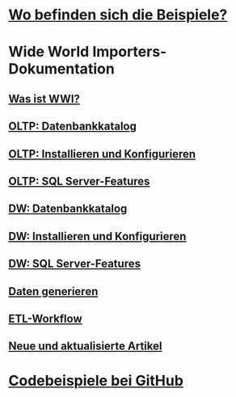 # [Wo befinden sich die Beispiele?](sql-samples-where-are.md)
# Wide World Importers-Dokumentation
## [Was ist WWI?](wide-world-importers-what-is.md)
## [OLTP: Datenbankkatalog](wide-world-importers-oltp-database-catalog.md)
## [OLTP: Installieren und Konfigurieren](wide-world-importers-oltp-install-configure.md)
## [OLTP: SQL Server-Features](wide-world-importers-oltp-use-of-sql-server-features.md)

## [DW: Datenbankkatalog](wide-world-importers-dw-database-catalog.md)
## [DW: Installieren und Konfigurieren](wide-world-importers-dw-install-configure.md)
## [DW: SQL Server-Features](wide-world-importers-dw-use-of-sql-server-features.md)
## [Daten generieren](wide-world-importers-generate-data.md)
## [ETL-Workflow](wide-world-importers-perform-etl.md)

## [Neue und aktualisierte Artikel](new-updated-samples.md) 
# [Codebeispiele bei GitHub](https://github.com/Microsoft/sql-server-samples/tree/master/samples)
